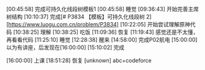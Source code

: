 [00:45:58] 完成可持久化线段树模板1
[00:45:58] 睡觉
[09:36:43] 开始完善主席树结构
[10:10:37] 完成[# P3834 【模板】可持久化线段树 2][https://www.luogu.com.cn/problem/P3834]
[10:22:05] 开始尝试理解原神代码
[10:38:25] 理解
[10:38:25] 吃饭
[11:09:36] 恢复
[11:19:43] 感觉还是不太懂，再看看代码
[11:25:10] 睡觉
[12:28:38] 醒来
[14:58:00] 完成P02航电
[15:00:00] 以为有讲座，后发现在[16:00:00]
[15:10:02] 完成

[16:00:00] 上课
[18:51:28] 恢复
[unknown] abc+codeforce
